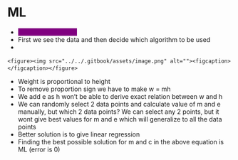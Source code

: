 # ML

* <mark style="color:purple;background-color:purple;">**Find pattern in data**</mark>
* First we see the data and then decide which algorithm to be used
*

    <figure><img src="../../.gitbook/assets/image.png" alt=""><figcaption></figcaption></figure>
* Weight is proportional to height
* To remove proportion sign we have to make w = mh
* We add e as h won’t be able to derive exact relation between w and h
* We can randomly select 2 data points and calculate value of m and e manually, but which 2 data points? We can select any 2 points, but it wont give best values for m and e which will generalize to all the data points
* Better solution is to give linear regression
* Finding the best possible solution for m and c in the above equation is ML (error is 0)
